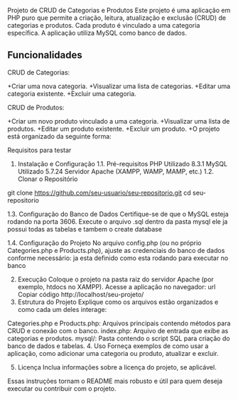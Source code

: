 Projeto de CRUD de Categorias e Produtos
Este projeto é uma aplicação em PHP puro que permite a criação, leitura, atualização e exclusão (CRUD) de categorias e produtos. Cada produto é vinculado a uma categoria específica. A aplicação utiliza MySQL como banco de dados.

## Funcionalidades
CRUD de Categorias:

+Criar uma nova categoria.
+Visualizar uma lista de categorias.
+Editar uma categoria existente.
+Excluir uma categoria.

CRUD de Produtos:

+Criar um novo produto vinculado a uma categoria.
+Visualizar uma lista de produtos.
+Editar um produto existente.
+Excluir um produto.
+O projeto está organizado da seguinte forma:

Requisitos para testar

1. Instalação e Configuração
1.1. Pré-requisitos
PHP Utilizado 8.3.1
MySQL Utilizado 5.7.24 
Servidor Apache (XAMPP, WAMP, MAMP, etc.)
1.2. Clonar o Repositório

git clone https://github.com/seu-usuario/seu-repositorio.git
cd seu-repositorio

1.3. Configuração do Banco de Dados
Certifique-se de que o MySQL esteja rodando na porta 3606.
Execute o arquivo .sql dentro da pasta mysql ele ja possui todas as tabelas e tambem o create database


1.4. Configuração do Projeto
No arquivo config.php (ou no próprio Categories.php e Products.php), ajuste as credenciais do banco de dados conforme necessário:
ja esta definido como esta rodando para executar no banco

2. Execução
Coloque o projeto na pasta raiz do servidor Apache (por exemplo, htdocs no XAMPP).
Acesse a aplicação no navegador:
url
Copiar código
http://localhost/seu-projeto/
3. Estrutura do Projeto
Explique como os arquivos estão organizados e como cada um deles interage:

Categories.php e Products.php: Arquivos principais contendo métodos para CRUD e conexão com o banco.
index.php: Arquivo de entrada que exibe as categorias e produtos.
mysql/: Pasta contendo o script SQL para criação do banco de dados e tabelas.
4. Uso
Forneça exemplos de como usar a aplicação, como adicionar uma categoria ou produto, atualizar e excluir.

5. Licença
Inclua informações sobre a licença do projeto, se aplicável.

Essas instruções tornam o README mais robusto e útil para quem deseja executar ou contribuir com o projeto.
